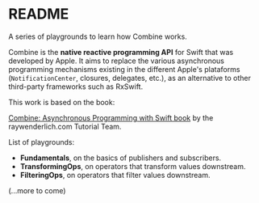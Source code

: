 # README

A series of playgrounds to learn how Combine works.

Combine is the **native reactive programming API** for Swift that was developed by Apple. It aims to replace the various asynchronous programming mechanisms existing in the different Apple's plataforms (`NotificationCenter`, closures, delegates, etc.), as an alternative to other third-party frameworks such as RxSwift.

This work is based on the book:

[Combine: Asynchronous Programming with Swift book](https://www.raywenderlich.com/11285622-combine-asynchronous-programming-with-swift) by the raywenderlich.com Tutorial Team.

List of playgrounds:

- **Fundamentals**, on the basics of publishers and subscribers.
- **TransformingOps**, on operators that transform values downstream.
- **FilteringOps**, on operators that filter values downstream.

(...more to come)